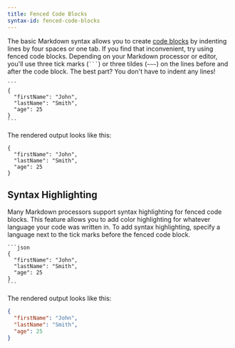 ```yaml
---
title: Fenced Code Blocks
syntax-id: fenced-code-blocks
---
```


The basic Markdown syntax allows you to create [code blocks](/basic-syntax#code-blocks) by indenting lines by four spaces or one tab. If you find that inconvenient, try using fenced code blocks. Depending on your Markdown processor or editor, you'll use three tick marks (<code>```</code>) or three tildes (`~~~`) on the lines before and after the code block. The best part? You don't have to indent any lines!

~~~~~~~~~
```
{
  "firstName": "John",
  "lastName": "Smith",
  "age": 25
}
```
~~~~~~~~~

The rendered output looks like this:

```text
{
  "firstName": "John",
  "lastName": "Smith",
  "age": 25
}
```

## Syntax Highlighting

Many Markdown processors support syntax highlighting for fenced code blocks. This feature allows you to add color highlighting for whatever language your code was written in. To add syntax highlighting, specify a language next to the tick marks before the fenced code block.

~~~~~~~~~
```json
{
  "firstName": "John",
  "lastName": "Smith",
  "age": 25
}
```
~~~~~~~~~

The rendered output looks like this:

```json
{
  "firstName": "John",
  "lastName": "Smith",
  "age": 25
}
```
